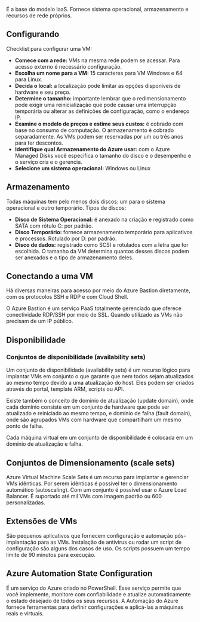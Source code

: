 É a base do modelo IaaS. Fornece sistema operacional, armazenamento e recursos de rede próprios.

## Configurando

Checklist para configurar uma VM:

- **Comece com a rede:** VMs na mesma rede podem se acessar. Para acesso externo é necessário configuração.
- **Escolha um nome para a VM:** 15 caracteres para VM Windows e 64 para Linux.
- **Decida o local:** a localização pode limitar as opções disponíveis de hardware e seu preço.
- **Determine o tamanho:** importante lembrar que o  redimensionamento pode exigir uma reinicialização que pode causar uma interrupção temporária ou alterar as definições de configuração, como o endereço IP.
- **Examine o modelo de preços e estime seus custos:** é cobrado com base no consumo de computação. O armazenamento é cobrado separadamente. As VMs podem ser reservadas por um ou três anos para ter descontos.
- **Identifique qual Armazenamento do Azure usar:** com o Azure Managed Disks você especifica o tamanho do disco e o desempenho e o serviço cria e o gerencia.
- **Selecione um sistema operacional:** Windows ou Linux

## Armazenamento

Todas máquinas tem pelo menos dois discos: um para o sistema operacional e outro temporário. Tipos de discos:

- **Disco de Sistema Operacional:** é anexado na criação e registrado como SATA com rótulo C: por padrão.
- **Disco Temporário:** fornece armazenamento temporário para aplicativos e processos. Rotulado por D: por padrão.
- **Disco de dados:** registrado como SCSI e rotulados com a letra que for escolhida. O tamanho da VM determina quantos desses discos podem ser anexados e o tipo de armazenamento deles.

## Conectando a uma VM

Há diversas maneiras para acesso por meio do Azure Bastion diretamente, com os protocolos SSH e RDP e com Cloud Shell.

O Azure Bastion é um serviço PaaS totalmente gerenciado que oferece conectividade RDP/SSH por meio de SSL. Quando utilizado as VMs não precisam de um IP público.

## Disponibilidade

### Conjuntos de disponibilidade (availability sets)

Um conjunto de disponibilidade (availability sets) é um recurso lógico para implantar VMs em conjunto o que garante que nem todos sejam atualizados ao mesmo tempo devido a uma atualização do host. Eles podem ser criados através do portal, template ARM, scripts ou API.

Existe também o conceito de domínio de atualização (update domain), onde cada domínio consiste em um conjunto de hardware que pode ser atualizado e reiniciado ao mesmo tempo, e domínio de falha (fault domain), onde são agrupados VMs com hardware que compartilham um mesmo ponto de falha. 

Cada máquina virtual em um conjunto de disponibilidade é colocada em um domínio de atualização e falha.

## Conjuntos de Dimensionamento (scale sets)

Azure Virtual Machine Scale Sets é um recurso para implantar e gerenciar VMs idênticas. Por serem idênticas é possível ter o dimensionamento automático (autoscaling). Com um conjunto é possível usar o Azure Load Balancer. É suportado até mil VMs com imagem padrão ou 600 personalizadas.

## Extensões de VMs

São pequenos aplicativos que fornecem configuração e automação pós-implantação para as VMs. Instalação de antivirus ou rodar um script de configuração são alguns dos casos de uso. Os scripts possuem um tempo limite de 90 minutos para execução.

## Azure Automation State Configuration

É um serviço do Azure criado no PowerShell. Esse serviço permite que você implemente, monitore com confiabilidade e atualize automaticamente o estado desejado de todos os seus recursos. A Automação do Azure fornece ferramentas para definir configurações e aplicá-las a máquinas reais e virtuais.

